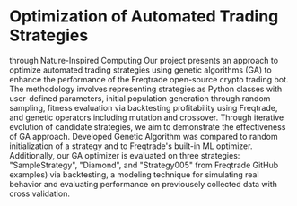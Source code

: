 # Optimization of Automated Trading Strategies
through Nature-Inspired Computing
Our project presents an approach to optimize automated trading strategies using genetic algorithms (GA) to enhance the performance of the Freqtrade open-source crypto trading bot. The methodology involves representing strategies as Python classes with user-defined parameters, initial population generation through random sampling, fitness evaluation via backtesting profitability using Freqtrade, and genetic operators including mutation and crossover. Through iterative evolution of candidate strategies, we aim to demonstrate the effectiveness of GA approach. Developed Genetic Algorithm was compared to random initialization of a strategy and to Freqtrade's built-in ML optimizer. Additionally, our GA optimizer is evaluated on three strategies: "SampleStrategy", "Diamond", and "Strategy005" from Freqtrade GitHub examples) via backtesting, a modeling technique for simulating real behavior and evaluating performance on previousely collected data with cross validation.
